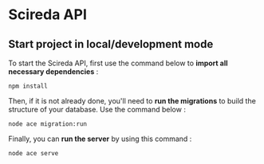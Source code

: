 # Scireda API

## Start project in local/development mode

To start the Scireda API, first use the command below to **import all necessary dependencies** :

```
npm install
```

Then, if it is not already done, you'll need to **run the migrations** to build the structure of your database.
Use the command below :

```
node ace migration:run
```

Finally, you can **run the server** by using this command :

```
node ace serve
```

